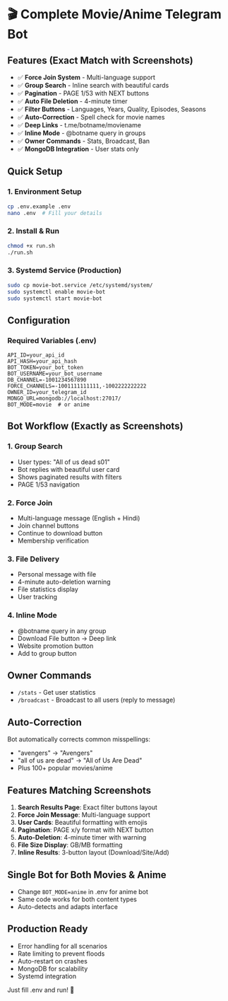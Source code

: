 # 🎬 Complete Movie/Anime Telegram Bot

## Features (Exact Match with Screenshots)
- ✅ **Force Join System** - Multi-language support
- ✅ **Group Search** - Inline search with beautiful cards
- ✅ **Pagination** - PAGE 1/53 with NEXT buttons
- ✅ **Auto File Deletion** - 4-minute timer
- ✅ **Filter Buttons** - Languages, Years, Quality, Episodes, Seasons
- ✅ **Auto-Correction** - Spell check for movie names
- ✅ **Deep Links** - t.me/botname/moviename
- ✅ **Inline Mode** - @botname query in groups
- ✅ **Owner Commands** - Stats, Broadcast, Ban
- ✅ **MongoDB Integration** - User stats only

## Quick Setup

### 1. Environment Setup
```bash
cp .env.example .env
nano .env  # Fill your details
```

### 2. Install & Run
```bash
chmod +x run.sh
./run.sh
```

### 3. Systemd Service (Production)
```bash
sudo cp movie-bot.service /etc/systemd/system/
sudo systemctl enable movie-bot
sudo systemctl start movie-bot
```

## Configuration

### Required Variables (.env)
```env
API_ID=your_api_id
API_HASH=your_api_hash  
BOT_TOKEN=your_bot_token
BOT_USERNAME=your_bot_username
DB_CHANNEL=-1001234567890
FORCE_CHANNELS=-1001111111111,-1002222222222
OWNER_ID=your_telegram_id
MONGO_URL=mongodb://localhost:27017/
BOT_MODE=movie  # or anime
```

## Bot Workflow (Exactly as Screenshots)

### 1. Group Search
- User types: "All of us dead s01"
- Bot replies with beautiful user card
- Shows paginated results with filters
- PAGE 1/53 navigation

### 2. Force Join
- Multi-language message (English + Hindi)
- Join channel buttons
- Continue to download button
- Membership verification

### 3. File Delivery
- Personal message with file
- 4-minute auto-deletion warning
- File statistics display
- User tracking

### 4. Inline Mode
- @botname query in any group
- Download File button → Deep link
- Website promotion button
- Add to group button

## Owner Commands
- `/stats` - Get user statistics
- `/broadcast` - Broadcast to all users (reply to message)

## Auto-Correction
Bot automatically corrects common misspellings:
- "avengers" → "Avengers"
- "all of us are dead" → "All of Us Are Dead"
- Plus 100+ popular movies/anime

## Features Matching Screenshots
1. **Search Results Page**: Exact filter buttons layout
2. **Force Join Message**: Multi-language support
3. **User Cards**: Beautiful formatting with emojis
4. **Pagination**: PAGE x/y format with NEXT button
5. **Auto-Deletion**: 4-minute timer with warning
6. **File Size Display**: GB/MB formatting
7. **Inline Results**: 3-button layout (Download/Site/Add)

## Single Bot for Both Movies & Anime
- Change `BOT_MODE=anime` in .env for anime bot
- Same code works for both content types
- Auto-detects and adapts interface

## Production Ready
- Error handling for all scenarios
- Rate limiting to prevent floods
- Auto-restart on crashes
- MongoDB for scalability
- Systemd integration

Just fill .env and run! 🚀
